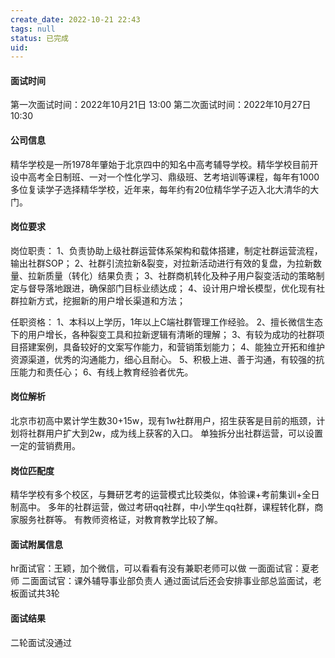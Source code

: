 ```yaml
---
create_date: 2022-10-21 22:43 
tags: null
status: 已完成 
uid: 
---
```


#### 面试时间
第一次面试时间：2022年10月21日 13:00
第二次面试时间：2022年10月27日 10:30
#### 公司信息
精华学校是一所1978年肇始于北京四中的知名中高考辅导学校。精华学校目前开设中高考全日制班、一对一个性化学习、鼎级班、艺考培训等课程，每年有1000多位复读学子选择精华学校，近年来，每年约有20位精华学子迈入北大清华的大门。

#### 岗位要求
岗位职责：
1、负责协助上级社群运营体系架构和载体搭建，制定社群运营流程，输出社群SOP；
2、社群引流拉新&裂变，对拉新活动进行有效的复盘，为拉新数量、拉新质量（转化）结果负责；
3、社群商机转化及种子用户裂变活动的策略制定与督导落地跟进，确保部门目标业绩达成；
4、设计用户增长模型，优化现有社群拉新方式，挖掘新的用户增长渠道和方法；

任职资格：
1、本科以上学历，1年以上C端社群管理工作经验。
2、擅长微信生态下的用户增长，各种裂变工具和拉新逻辑有清晰的理解；
3、有较为成功的社群项目搭建案例，具备较好的文案写作能力，和营销策划能力；
4、能独立开拓和维护资源渠道，优秀的沟通能力，细心且耐心。
5、积极上进、善于沟通，有较强的抗压能力和责任心；
6、有线上教育经验者优先。

#### 岗位解析
北京市初高中累计学生数30+15w，现有1w社群用户，招生获客是目前的瓶颈，计划将社群用户扩大到2w，成为线上获客的入口。
单独拆分出社群运营，可以设置一定的营销费用。

#### 岗位匹配度
精华学校有多个校区，与舞研艺考的运营模式比较类似，体验课+考前集训+全日制高中。
多年的社群运营，做过考研qq社群，中小学生qq社群，课程转化群，商家服务社群等。
有教师资格证，对教育教学比较了解。

#### 面试附属信息
hr面试官：王颖，加个微信，可以看看有没有兼职老师可以做
一面面试官：夏老师
二面面试官：课外辅导事业部负责人
通过面试后还会安排事业部总监面试，老板面试共3轮

#### 面试结果

二轮面试没通过